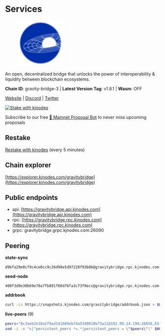 # Services

<figure><img src="https://raw.githubusercontent.com/kj89/cosmos-images/main/logos/gravitybridge.png" width="150" alt=""><figcaption></figcaption></figure>

An open, decentralized bridge that unlocks the power of  interoperability & liquidity between blockchain ecosystems.

**Chain ID**: gravity-bridge-3 | **Latest Version Tag**: v1.8.1 | **Wasm**: OFF

[Website](https://www.gravitybridge.net) | [Discord](https://discord.gg/ARV8dTSjAk) | [Twitter](https://twitter.com/gravity_bridge)

[![Stake with kjnodes](https://i.ibb.co/cr44Q8j/button-stake-with-kjnodes.png)](https://restake.app/gravitybridge/gravityvaloper1nw3uavthnjwsgrrjzav2wdg9m0pw7k4fc7hvlz)

Subscribe to our free [🤖 Mainnet Proposal Bot](https://t.me/kjnodes_proposal_bot) to never miss upcoming proposals

## Restake

[Restake with kjnodes](https://restake.app/gravitybridge/gravityvaloper1nw3uavthnjwsgrrjzav2wdg9m0pw7k4fc7hvlz) (every 5 minutes)
## Chain explorer
[https://explorer.kjnodes.com/gravitybridge](https://explorer.kjnodes.com/gravitybridge)

## Public endpoints

* api: [https://gravitybridge.api.kjnodes.com](https://gravitybridge.api.kjnodes.com)
* rpc: [https://gravitybridge.rpc.kjnodes.com](https://gravitybridge.rpc.kjnodes.com)
* grpc: gravitybridge.grpc.kjnodes.com:26090

## Peering

**state-sync**

```text
d9bfa29e0cf9c4ce0cc9c26d98e5d97228f93b0b@gravitybridge.rpc.kjnodes.com:26656
```

**seed-node**

```text
400f3d9e30b69e78a7fb891f60d76fa3c73f0ecc@gravitybridge.rpc.kjnodes.com:26659
```

**addrbook**
```bash
curl -Ls https://snapshots.kjnodes.com/gravitybridge/addrbook.json > $HOME/.gravity/config/addrbook.json
```

**live-peers** (9)
```bash
peers="8c3aeb2e18a2f9ad141b89eb74a5340810b73a11@192.99.14.194:26656,55fe573c1531d47d4e8c5f1a6560fbe25919692e@80.90.238.121:26668,6446a62a3db95347be2d7ea02feb2c834c226848@142.132.133.189:26656,d9bfa29e0cf9c4ce0cc9c26d98e5d97228f93b0b@65.109.88.38:26656,3c514107f9bfbed84e806e943e72cc602d23ff54@65.108.71.220:26656,1cab2a9034532b5a83a6469537da9c296c2ea09d@65.108.73.25:46656,9a8c4af7574a5d1fcd5e89f755348c7b6df3b4be@142.132.158.93:14256,2b107c598194efa2efb04cbd395528900ffb1b1c@65.108.104.113:26656,e5362a93c6e7f686d72c8d6d98be2c7bceeb5cc3@49.12.23.149:27010"
sed -i -e "s|^persistent_peers *=.*|persistent_peers = \"$peers\"|" $HOME/.gravity/config/config.toml
```
